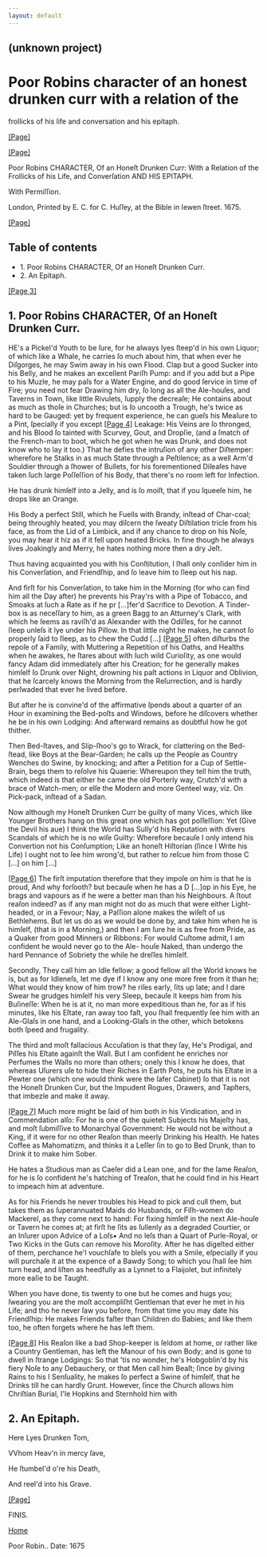 ```yaml
---
layout: default
---
```

## (unknown project)

# Poor Robins character of an honest drunken curr with a relation of the
frollicks of his life and conversation and his epitaph.

[[Page]](http://eebo.chadwyck.com/downloadtiff?vid=43177&page=1)

[[Page]](http://eebo.chadwyck.com/downloadtiff?vid=43177&page=1)

Poor Robins CHARACTER, Of an Honeſt Drunken Curr: With a Relation of the
Frollicks of his Life, and Converſation AND HIS EPITAPH.

With Permiſſion.

London, Printed by E. C. for C. Huſſey, at the Bible in Iewen ſtreet. 1675.

[[Page]](http://eebo.chadwyck.com/downloadtiff?vid=43177&page=2)

## Table of contents

  * 1\. Poor Robins CHARACTER, Of an Honeſt Drunken Curr.
  * 2\. An Epitaph.

[[Page 3]](http://eebo.chadwyck.com/downloadtiff?vid=43177&page=2)

## 1\. Poor Robins CHARACTER, Of an Honeſt Drunken Curr.

HE's a Pickel'd Youth to be ſure, for he always lyes ſteep'd in his own
Liquor; of which like a Whale, he carries ſo much about him, that when ever he
Diſgorges, he may Swim away in his own Flood. Clap but a good Sucker into his
Belly, and he makes an excellent Pariſh Pump: and if you add but a Pipe to his
Muzle, he may paſs for a Water En­gine, and do good ſervice in time of Fire;
you need not fear Drawing him dry, ſo long as all the Ale-houſes, and Taverns
in Town, like little Rivulets, ſupply the decreaſe; He contains about as much
as thoſe in Churches; but is ſo uncooth a Trough, he's twice as hard to be
Gauged: yet by frequent experience, he can gueſs his Meaſure to a Pint,
ſpecially if you ex­cept [[Page
4]](http://eebo.chadwyck.com/downloadtiff?vid=43177&page=3) Leakage: His Veins
are ſo thronged, and his Blood ſo tainted with Scurvey, Gout, and Dropſie,
(and a ſmatch of the French-man to boot, which he got when he was Drunk, and
does not know who to lay it too.) That he defies the intruſion of any other
Diſtemper: wherefore he Stalks in as much State through a Peſti­lence; as a
well Arm'd Souldier through a ſhower of Bul­lets, for his forementioned
Diſeaſes have taken ſuch large Poſſeſſion of his Body, that there's no room
left for Infection.

He has drunk himſelf into a Jelly, and is ſo moiſt, that if you ſqueeſe him,
he drops like an Orange.

His Body a perfect Still, which he Fuells with Bran­dy, inſtead of Char-coal;
being throughly heated, you may diſcern the ſweaty Diſtilation tricle from his
face, as from the Lid of a Limbick, and if any chance to drop on his Noſe, you
may hear it hiz as if it fell u­pon heated Bricks. In fine though he always
lives Joak­ingly and Merry, he hates nothing more then a dry Jeſt.

Thus having acquainted you with his Conſtitution, I ſhall only conſider him in
his Converſation, and Friendſhip, and ſo leave him to ſleep out his nap.

And firſt for his Converſation, to take him in the Morning (for who can find
him all the Day after) he prevents his Pray'rs with a Pipe of Tobacco, and
Smoaks at ſuch a Rate as if he pr [...]fer'd Sacrifice to De­votion. A Tinder-
box is as neceſſary to him, as a green Bagg to an Atturney's Clark, with which
he ſeems as raviſh'd as Alexander with the Odiſſes, for he cannot ſleep unleſs
it lye under his Pillow. In that little night he makes, he cannot ſo properly
ſaid to ſleep, as to chew the Cudd  [...] [[Page
5]](http://eebo.chadwyck.com/downloadtiff?vid=43177&page=3) often diſturbs the
repoſe of a Family, with Muttering a Repetition of his Oaths, and Healths when
he awakes, he ſtares about with ſuch wild Curioſity, as one would fancy Adam
did immediately after his Creation; for he generally makes himſelf ſo Drunk
over Night, drown­ing his paſt actions in Liquor and Oblivion, that he
ſcarcely knows the Morning from the Reſurrection, and is hardly perſwaded that
ever he lived before.

But after he is convine'd of the affirmative ſpends a­bout a quarter of an
Hour in examining the Bed-poſts and Windows, before he diſcovers whether he be
in his own Lodging: And afterward remains as doubtful how he got thither.

Then Bed-ſtaves, and Slip-ſhoo's go to Wrack, for clattering on the Bed-ſtead,
like Boys at the Bear-Garden; he calls up the People as Country Wenches do
Swine, by knocking; and after a Petition for a Cup of Settle-Brain, begs them
to reſolve his Quaerie: Whereupon they tell him the truth, which indeed is
that either he came the old Porterly way, Crutch'd with a brace of Watch-men;
or elſe the Modern and more Genteel way, viz. On Pick-pack, inſtead of a
Sadan.

Now although my Honeſt Drunken Curr be guilty of many Vices, which like
Younger Brothers hang on this great one which has got poſſeſſion: Yet (Give
the De­vil his aue) I think the World has Sully'd his Repu­tation with divers
Scandals of which he is no wiſe Guil­ty: Wherefore becauſe I only intend his
Converti­on not his Conſumption; Like an honeſt Hiſtorian (ſince I Write his
Life) I ought not to ſee him wrong'd, but rather to reſcue him from those C
[...] on him  [...]

[[Page 6]](http://eebo.chadwyck.com/downloadtiff?vid=43177&page=4) The firſt
imputation therefore that they impoſe on him is that he is proud, And why
forſooth? but becauſe when he has a D [...]op in his Eye, he brags and vapours
as if he were a better man than his Neighbours. A ſtout reaſon indeed? as if
any man might not do as much that were either Light-headed, or in a Fevour;
Nay, a Paſſion alone makes the wiſeſt of us Bethlehems. But let us do as we
would be done by, and take him when he is himſelf, (that is in a Morning,) and
then I am ſure he is as free from Pride, as a Quaker from good Minners or
Ribbons: For would Cuſtome admit, I am confident he would never go to the Ale-
houſe Naked, than undergo the hard Pennance of Sobriety the while he dreſſes
himſelf.

Secondly, They call him an Idle fellow; a good fel­low all the World knows he
is, but as for Idleneſs, let me dye if I know any one more free from it than
he; What would they know of him trow? he riſes early, ſits up late; and I dare
Swear he grudges himſelf his very Sleep, becauſe it keeps him from his
Buſineſſe: When he is at it, no man more expeditious than he, for as if his
minutes, like his Eſtate, ran away too faſt, you ſhall frequently ſee him with
an Ale-Glaſs in one hand, and a Looking-Glaſs in the other, which beto­kens
both ſpeed and frugality.

The third and moſt fallacious Accuſation is that they ſay, He's Prodigal, and
Piſſes his Eſtate againſt the Wall. But I am confident he enriches nor
Perfumes the Walls no more than others; onely this I know he does, that
whereas Uſurers uſe to hide their Riches in Earth Pots, he puts his Eſtate in
a Pewter one (which one would think were the ſafer Cabinet) ſo that it is not
the Honeſt Drunken Cur, but the Impudent Rogues, Drawers, and Tapſters, that
imbezle and make it away.

[[Page 7]](http://eebo.chadwyck.com/downloadtiff?vid=43177&page=4) Much more
might be ſaid of him both in his Vindi­cation, and in Commendation alſo: For
he is one of the quieteſt Subjects his Majeſty has, and moſt ſub­miſſive to
Monarchyal Government: He would not be without a King, if it were for no other
Reaſon than meerly Drinking his Health. He hates Coffee as Ma­homatizm, and
thinks it a Leſſer ſin to go to Bed Drunk, than to Drink it to make him Sober.

He hates a Studious man as Caeſer did a Lean one, and for the ſame Reaſon, for
he is ſo confident he's hatching of Treaſon, that he could find in his Heart
to impeach him at adventure.

As for his Friends he never troubles his Head to pick and cull them, but takes
them as ſuperannuated Maids do Husbands, or Fiſh-women do Mackerel, as they
come next to hand: For fixing himſelf in the next Ale-houſe or Tavern he comes
at; at firſt he ſits as ſul­lenly as a degraded Courtier, or an Inſurer upon
Advice of a Loſs▪ And no leſs than a Quart of Purle-Royal, or Two Kicks in the
Guts can remove his Moroſity. Af­ter he has digeſted either of them, perchance
he'l vouch­ſafe to bleſs you with a Smile, eſpecially if you will purchaſe it
at the expence of a Bawdy Song; to which you ſhall ſee him turn head, and
liſten as heedfully as a Lynnet to a Flaijolet, but infinitely more eaſie to
be Taught.

When you have done, tis twenty to one but he comes and hugs you; ſwearing you
are the moſt accompliſht Gentleman that ever he met in his Life; and tho he
ne­ver ſaw you before, from that time you may date his Friendſhip: He makes
Friends faſter than Children do Babies; and like them too, he often forgets
where he has left them.

[[Page 8]](http://eebo.chadwyck.com/downloadtiff?vid=43177&page=5) His Reaſon
like a bad Shop-keeper is ſeldom at home, or rather like a Country Gentleman,
has left the Ma­nour of his own Body; and is gone to dwell in ſtrange
Lodgings: So that 'tis no wonder, he's Hobgob­lin'd by his fiery Noſe to any
Debauchery, or that Men call him Beaſt; ſince by giving Rains to his I
Senſua­lity, he makes ſo perfect a Swine of himſelf, that he Drinks till he
can hardly Grunt. However, ſince the Church allows him Chriſtian Burial, I'le
Hopkins and Sternhold him with

## 2\. An Epitaph.

Here Lyes Drunken Tom,

VVhom Heav'n in mercy ſave,

He ſtumbel'd o're his Death,

And reel'd into his Grave.

[[Page]](http://eebo.chadwyck.com/downloadtiff?vid=43177&page=5)

FINIS.

[Home](/)

Poor Robin.. Date: 1675  

